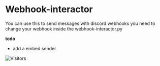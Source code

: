 # Webhook-interactor
You can use this to send messages with discord webhooks
you need to change your webhook inside the webhook-interactor.py

**todo**
- add a embed sender

![Visitors](https://api.visitorbadge.io/api/visitors?path=https%3A%2F%2Fgithub.com%2Fwebsterwh16%2FDiscord-webhook-interactor&countColor=%23263759)
